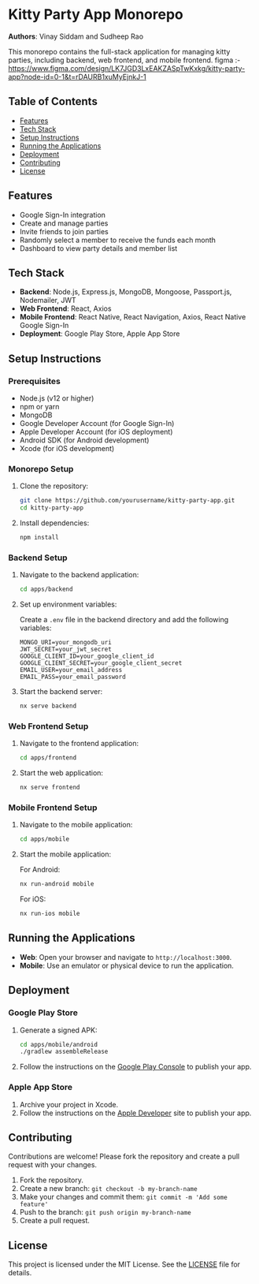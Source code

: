 # Kitty Party App Monorepo

**Authors**: Vinay Siddam and Sudheep Rao

This monorepo contains the full-stack application for managing kitty parties, including backend, web frontend, and mobile frontend.
figma :- https://www.figma.com/design/LK7JGD3LxEAKZASpTwKxkg/kitty-party-app?node-id=0-1&t=rDAURB1xuMyEjnkJ-1

## Table of Contents

- [Features](#features)
- [Tech Stack](#tech-stack)
- [Setup Instructions](#setup-instructions)
- [Running the Applications](#running-the-applications)
- [Deployment](#deployment)
- [Contributing](#contributing)
- [License](#license)

## Features

- Google Sign-In integration
- Create and manage parties
- Invite friends to join parties
- Randomly select a member to receive the funds each month
- Dashboard to view party details and member list

## Tech Stack

- **Backend**: Node.js, Express.js, MongoDB, Mongoose, Passport.js, Nodemailer, JWT
- **Web Frontend**: React, Axios
- **Mobile Frontend**: React Native, React Navigation, Axios, React Native Google Sign-In
- **Deployment**: Google Play Store, Apple App Store

## Setup Instructions

### Prerequisites

- Node.js (v12 or higher)
- npm or yarn
- MongoDB
- Google Developer Account (for Google Sign-In)
- Apple Developer Account (for iOS deployment)
- Android SDK (for Android development)
- Xcode (for iOS development)

### Monorepo Setup

1. Clone the repository:

    ```bash
    git clone https://github.com/yourusername/kitty-party-app.git
    cd kitty-party-app
    ```

2. Install dependencies:

    ```bash
    npm install
    ```

### Backend Setup

1. Navigate to the backend application:

    ```bash
    cd apps/backend
    ```

2. Set up environment variables:

    Create a `.env` file in the backend directory and add the following variables:

    ```env
    MONGO_URI=your_mongodb_uri
    JWT_SECRET=your_jwt_secret
    GOOGLE_CLIENT_ID=your_google_client_id
    GOOGLE_CLIENT_SECRET=your_google_client_secret
    EMAIL_USER=your_email_address
    EMAIL_PASS=your_email_password
    ```

3. Start the backend server:

    ```bash
    nx serve backend
    ```

### Web Frontend Setup

1. Navigate to the frontend application:

    ```bash
    cd apps/frontend
    ```

2. Start the web application:

    ```bash
    nx serve frontend
    ```

### Mobile Frontend Setup

1. Navigate to the mobile application:

    ```bash
    cd apps/mobile
    ```

2. Start the mobile application:

    For Android:

    ```bash
    nx run-android mobile
    ```

    For iOS:

    ```bash
    nx run-ios mobile
    ```

## Running the Applications

- **Web**: Open your browser and navigate to `http://localhost:3000`.
- **Mobile**: Use an emulator or physical device to run the application.

## Deployment

### Google Play Store

1. Generate a signed APK:

    ```bash
    cd apps/mobile/android
    ./gradlew assembleRelease
    ```

2. Follow the instructions on the [Google Play Console](https://play.google.com/console/about/) to publish your app.

### Apple App Store

1. Archive your project in Xcode.
2. Follow the instructions on the [Apple Developer](https://developer.apple.com/app-store/) site to publish your app.

## Contributing

Contributions are welcome! Please fork the repository and create a pull request with your changes.

1. Fork the repository.
2. Create a new branch: `git checkout -b my-branch-name`
3. Make your changes and commit them: `git commit -m 'Add some feature'`
4. Push to the branch: `git push origin my-branch-name`
5. Create a pull request.

## License

This project is licensed under the MIT License. See the [LICENSE](LICENSE) file for details.
